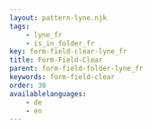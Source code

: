 ```yaml
---
layout: pattern-lyne.njk
tags: 
    - lyne_fr
    - is_in_folder_fr
key: form-field-clear-lyne_fr
title: Form-Field-Clear
parent: form-field-folder-lyne_fr
keywords: form-field-clear
order: 30
availablelanguages: 
    - de
    - en
---
```

